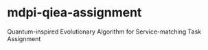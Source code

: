# mdpi-qiea-assignment
Quantum-inspired Evolutionary Algorithm for Service-matching Task Assignment
